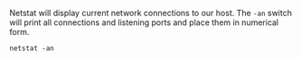 
Netstat will display current network connections to our host. The `-an` switch will print all connections and listening ports and place them in numerical form.

```powershell-session
netstat -an 
```